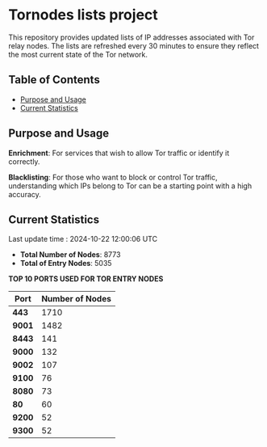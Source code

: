 # Tornodes lists project

This repository provides updated lists of IP addresses associated with Tor relay nodes. The lists are refreshed every 30 minutes to ensure they reflect the most current state of the Tor network.

## Table of Contents

- [Purpose and Usage](#purpose-and-usage)
- [Current Statistics](#current-statistics)


## Purpose and Usage

**Enrichment**: For services that wish to allow Tor traffic or identify it correctly.

**Blacklisting**: For those who want to block or control Tor traffic, understanding which IPs belong to Tor can be a starting point with a high accuracy.

## Current Statistics

Last update time : 2024-10-22 12:00:06 UTC

- **Total Number of Nodes**: 8773
- **Total of Entry Nodes**: 5035

**TOP 10 PORTS USED FOR TOR ENTRY NODES**

| **Port** | **Number of Nodes** |
|------|-----------------|
| **443**   | 1710  |
| **9001**   | 1482  |
| **8443**   | 141  |
| **9000**   | 132  |
| **9002**   | 107  |
| **9100**   | 76  |
| **8080**   | 73  |
| **80**   | 60  |
| **9200**   | 52  |
| **9300**   | 52  |

